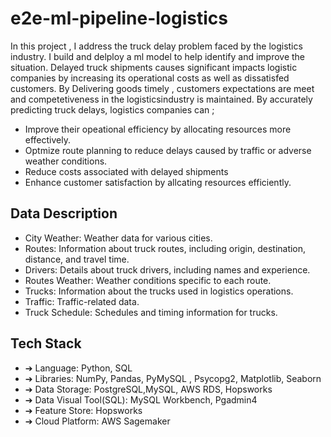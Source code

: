 # e2e-ml-pipeline-logistics
In this project , I address the truck delay problem faced by the logistics industry. I build and delploy a ml model to help identify and improve the situation.
Delayed truck shipments causes significant impacts logistic companies by increasing its operational costs as well as dissatisfed customers.
By Delivering goods timely , customers expectations are meet and competetiveness in the logisticsindustry is maintained. By accurately predicting truck delays, logistics companies can ;
- Improve  their opeational efficiency by allocating resources more effectively.
- Optmize route planning to reduce delays caused by traffic or adverse weather conditions.
- Reduce costs associated with delayed shipments
- Enhance customer satisfaction by allcating resources efficiently.

## Data Description
- City Weather: Weather data for various cities.
- Routes: Information about truck routes, including origin, destination, distance, and travel time.
- Drivers: Details about truck drivers, including names and experience.
- Routes Weather: Weather conditions specific to each route.
- Trucks: Information about the trucks used in logistics operations.
- Traffic: Traffic-related data.
- Truck Schedule: Schedules and timing information for trucks.

## Tech Stack
- ➔ Language: Python, SQL
- ➔ Libraries: NumPy, Pandas, PyMySQL , Psycopg2, Matplotlib, Seaborn
- ➔ Data Storage: PostgreSQL,MySQL, AWS RDS, Hopsworks
- ➔ Data Visual Tool(SQL): MySQL Workbench, Pgadmin4
- ➔ Feature Store: Hopsworks
- ➔ Cloud Platform: AWS Sagemaker
